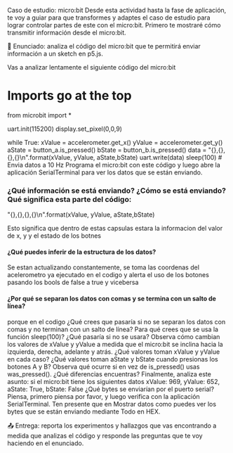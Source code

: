 Caso de estudio: micro:bit
Desde esta actividad hasta la fase de aplicación, te voy a guiar para que transformes y adaptes el caso de estudio para lograr controlar partes de este con el micro:bit. Primero te mostraré cómo transmitir información desde el micro:bit.

🎯 Enunciado: analiza el código del micro:bit que te permitirá enviar información a un sketch en p5.js.

Vas a analizar lentamente el siguiente código del micro:bit

# Imports go at the top
from microbit import *

uart.init(115200)
display.set_pixel(0,0,9)

while True:
    xValue = accelerometer.get_x()
    yValue = accelerometer.get_y()
    aState = button_a.is_pressed() 
    bState = button_b.is_pressed()
    data = "{},{},{},{}\n".format(xValue, yValue, aState,bState)
    uart.write(data)
    sleep(100) # Envia datos a 10 Hz
Programa el micro:bit con este código y luego abre la aplicación SerialTerminal para ver los datos que se están enviando.

### ¿Qué información se está enviando? ¿Cómo se está enviando? Qué significa esta parte del código:
"{},{},{},{}\n".format(xValue, yValue, aState,bState)

Esto significa que dentro de estas capsulas estara la informacion del valor de x, y y el estado de los botnes

#### ¿Qué puedes inferir de la estructura de los datos?
Se estan actualizando constantemente, se toma las coordenas del acelerometro ya ejecutado en el codigo y alerta el uso de los botones pasando los bools de false a true y vicebersa

#### ¿Por qué se separan los datos con comas y se termina con un salto de línea?
porque en el codigo 
¿Qué crees que pasaría si no se separan los datos con comas y no terminan con un salto de línea?
Para qué crees que se usa la función sleep(100)? ¿Qué pasaría si no se usara?
Observa cómo cambian los valores de xValue y yValue a medida que el micro:bit se inclina hacia la izquierda, derecha, adelante y atrás. ¿Qué valores toman xValue y yValue en cada caso?
¿Qué valores toman aState y bState cuando presionas los botones A y B?
Observa qué ocurre si en vez de is_pressed() usas was_pressed(). ¿Qué diferencias encuentras?
Finalmente, analiza este asunto: si el micro:bit tiene los siguientes datos xValue: 969, yValue: 652, aState: True, bState: False ¿Qué bytes se enviarían por el puerto serial? Piensa, primero piensa por favor, y luego verifica con la aplicación SerialTerminal. Ten presente que en Mostrar datos como puedes ver los bytes que se están enviando mediante Todo en HEX.

📤 Entrega: reporta los experimentos y hallazgos que vas encontrando a medida que analizas el código y responde las preguntas que te voy haciendo en el enunciado.
